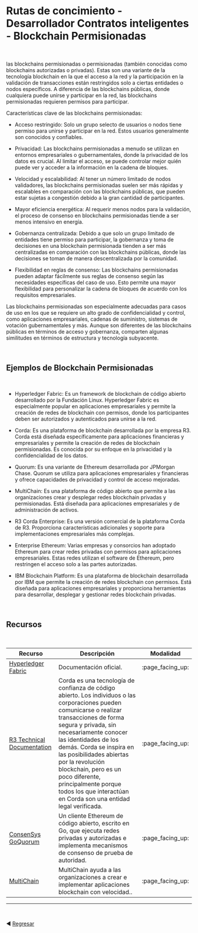 # **Rutas de concimiento - Desarrollador Contratos inteligentes - Blockchain Permisionadas**

<br>

 las blockchains permisionadas o permisionadas (también conocidas como blockchains autorizadas o privadas). Estas son una variante de la tecnología blockchain en la que el acceso a la red y la participación en la validación de transacciones están restringidos solo a ciertas entidades o nodos específicos. A diferencia de las blockchains públicas, donde cualquiera puede unirse y participar en la red, las blockchains permisionadas requieren permisos para participar.

Características clave de las blockchains permisionadas:

*   Acceso restringido: Solo un grupo selecto de usuarios o nodos tiene permiso para unirse y participar en la red. Estos usuarios generalmente son conocidos y confiables.

*   Privacidad: Las blockchains permisionadas a menudo se utilizan en entornos empresariales o gubernamentales, donde la privacidad de los datos es crucial. Al limitar el acceso, se puede controlar mejor quién puede ver y acceder a la información en la cadena de bloques.

*   Velocidad y escalabilidad: Al tener un número limitado de nodos validadores, las blockchains permisionadas suelen ser más rápidas y escalables en comparación con las blockchains públicas, que pueden estar sujetas a congestión debido a la gran cantidad de participantes.

*   Mayor eficiencia energética: Al requerir menos nodos para la validación, el proceso de consenso en blockchains permisionadas tiende a ser menos intensivo en energía.

*   Gobernanza centralizada: Debido a que solo un grupo limitado de entidades tiene permiso para participar, la gobernanza y toma de decisiones en una blockchain permisionada tienden a ser más centralizadas en comparación con las blockchains públicas, donde las decisiones se toman de manera descentralizada por la comunidad.

*   Flexibilidad en reglas de consenso: Las blockchains permisionadas pueden adaptar fácilmente sus reglas de consenso según las necesidades específicas del caso de uso. Esto permite una mayor flexibilidad para personalizar la cadena de bloques de acuerdo con los requisitos empresariales.

Las blockchains permisionadas son especialmente adecuadas para casos de uso en los que se requiere un alto grado de confidencialidad y control, como aplicaciones empresariales, cadenas de suministro, sistemas de votación gubernamentales y más. Aunque son diferentes de las blockchains públicas en términos de acceso y gobernanza, comparten algunas similitudes en términos de estructura y tecnología subyacente.

<br>

## **Ejemplos de Blockchain Permisionadas**

<br>

*   Hyperledger Fabric: Es un framework de blockchain de código abierto desarrollado por la Fundación Linux. Hyperledger Fabric es especialmente popular en aplicaciones empresariales y permite la creación de redes de blockchain con permisos, donde los participantes deben ser autorizados y autenticados para unirse a la red.

*   Corda: Es una plataforma de blockchain desarrollada por la empresa R3. Corda está diseñada específicamente para aplicaciones financieras y empresariales y permite la creación de redes de blockchain permisionadas. Es conocida por su enfoque en la privacidad y la confidencialidad de los datos.

*   Quorum: Es una variante de Ethereum desarrollada por JPMorgan Chase. Quorum se utiliza para aplicaciones empresariales y financieras y ofrece capacidades de privacidad y control de acceso mejoradas.

*   MultiChain: Es una plataforma de código abierto que permite a las organizaciones crear y desplegar redes blockchain privadas y permisionadas. Está diseñada para aplicaciones empresariales y de administración de activos.

*   R3 Corda Enterprise: Es una versión comercial de la plataforma Corda de R3. Proporciona características adicionales y soporte para implementaciones empresariales más complejas.

*   Enterprise Ethereum: Varias empresas y consorcios han adoptado Ethereum para crear redes privadas con permisos para aplicaciones empresariales. Estas redes utilizan el software de Ethereum, pero restringen el acceso solo a las partes autorizadas.

*   IBM Blockchain Platform: Es una plataforma de blockchain desarrollada por IBM que permite la creación de redes blockchain con permisos. Está diseñada para aplicaciones empresariales y proporciona herramientas para desarrollar, desplegar y gestionar redes blockchain privadas.

<br>

## **Recursos**

<br>


<table>
  <thead>
    <tr>
      <th>Recurso</th>
      <th>Descripción</th>
      <th>Modalidad</th>
    </tr>
  </thead>
  <tbody>
    <tr>
      <td><a href="https://hyperledger-fabric.readthedocs.io/en/release-2.2/">Hyperledger Fabric</a></td>
      <td>
      Documentación oficial.
      </td>
      <td>:page_facing_up:</td>
    </tr>
    <tr>
      <td>
        <a href="https://docs.r3.com/">R3 Technical Documentation</a>
      </td>
      <td>
      Corda es una tecnología de confianza de código abierto. Los individuos o las corporaciones pueden comunicarse o realizar transacciones de forma segura y privada, sin necesariamente conocer las identidades de los demás. Corda se inspira en las posibilidades abiertas por la revolución blockchain, pero es un poco diferente, principalmente porque todos los que interactúan en Corda son una entidad legal verificada.
      </td>
      <td>:page_facing_up:</td>
    </tr>
    <tr>
      <td>
        <a href="https://docs.goquorum.consensys.net/">ConsenSys GoQuorum
        </a>
      </td>
      <td>
      Un cliente Ethereum de código abierto, escrito en Go, que ejecuta redes privadas y autorizadas e implementa mecanismos de consenso de prueba de autoridad.
      </td>
      <td>:page_facing_up:</td>
    </tr>
    <tr>
      <td>
        <a href="https://www.multichain.com/developers/">MultiChain
        </a>
      </td>
      <td>
      MultiChain ayuda a las organizaciones a crear e implementar aplicaciones blockchain con velocidad..
      </td>
      <td>:page_facing_up:</td>
    </tr>

  </tbody>
</table>

---

<br>

:arrow_backward: [Regresar](../../desarrollo_contratos/blockchain_publicas/EVM.md)
